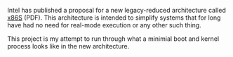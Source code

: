 Intel has published a proposal for a new legacy-reduced architecture called
[x86S](https://cdrdv2.intel.com/v1/dl/getContent/776648) (PDF).  This
architecture is intended to simplify systems that for long have had no need for
real-mode execution or any other such thing.

This project is my attempt to run through what a minimial boot and kernel
process looks like in the new architecture.
